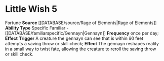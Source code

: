 ﻿---
ability_type: Specific Familiar - Gennayn
actions: '[reaction]'
frequency: once per day
id: '101'
name: Little Wish
rarity: Common
requirement: null
rus_type_level: null
source: '[[DATABASE/source/Rage of Elements|Rage of Elements]]'
trait: null
type: Familiar Ability

---
# Little Wish <span class="action-icon">5</span>

<span class="item-trait">Fortune</span>
**Source** [[DATABASE/source/Rage of Elements|Rage of Elements]]
**Ability Type** Specific Familiar - [[DATABASE/familiarspecific/Gennayn|Gennayn]]
**Frequency** once per day; **Effect** **Trigger** A creature the gennayn can see that is within 60 feet attempts a saving throw or skill check; **Effect** The gennayn reshapes reality in a small way to twist fate, allowing the creature to reroll the saving throw or skill check.